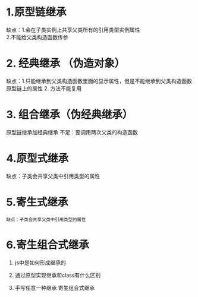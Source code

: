 # 1.原型链继承
  缺点：1.会在子类实例上共享父类所有的引用类型实例属性  
        2.不能给父类构造函数传参


# 2. 经典继承  （伪造对象）
   缺点：1.只能继承到父类构造函数里面的显示属性，但是不能继承到父类构造函数原型链上的属性
         2. 方法不能复用

# 3. 组合继承（伪经典继承）
   原型链继承加经典继承
   不足：要调用两次父类的构造函数

# 4.原型式继承
  缺点：子类会共享父类中引用类型的属性

# 5.寄生式继承
    缺点：子类会共享父类中引用类型的属性


# 6.寄生组合式继承


1. js中是如何形成继承的

2. 通过原型实现继承和class有什么区别

3. 手写任意一种继承   寄生组合式继承
  